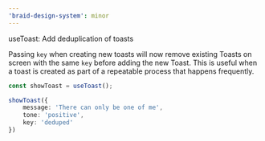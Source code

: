 ```yaml
---
'braid-design-system': minor
---
```


useToast: Add deduplication of toasts

Passing `key` when creating new toasts will now remove existing Toasts on screen with the same `key` before adding the new Toast. This is useful when a toast is created as part of a repeatable process that happens frequently. 

```ts
const showToast = useToast();

showToast({
    message: 'There can only be one of me',
    tone: 'positive',
    key: 'deduped'
})
```